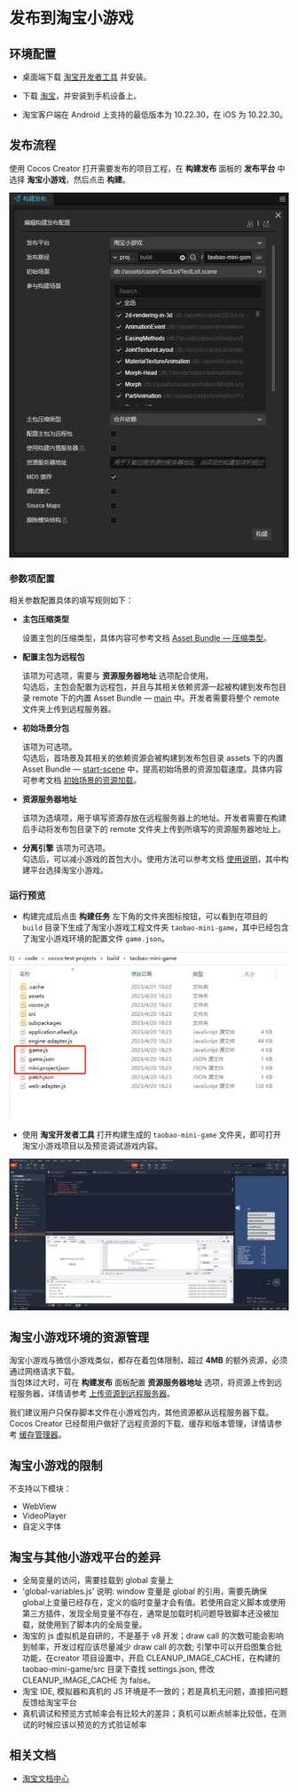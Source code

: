 # 发布到淘宝小游戏

## 环境配置

- 桌面端下载 [淘宝开发者工具](https://developer.taobao.com/?spm=a219a.15212435.0.0.6a14669aEQ2g6k) 并安装。

- 下载 [淘宝](https://market.m.taobao.com/app/fdilab/download-page/main/index.html)，并安装到手机设备上。

- 淘宝客户端在 Android 上支持的最低版本为 10.22.30，在 iOS 为 10.22.30。

## 发布流程

使用 Cocos Creator 打开需要发布的项目工程，在 **构建发布** 面板的 **发布平台** 中选择 **淘宝小游戏**，然后点击 **构建**。

![build option](./publish-taobao-mini-game/build_option.png)

### 参数项配置

相关参数配置具体的填写规则如下：

- **主包压缩类型**

  设置主包的压缩类型，具体内容可参考文档 [Asset Bundle — 压缩类型](../../asset/bundle.md#%E5%8E%8B%E7%BC%A9%E7%B1%BB%E5%9E%8B)。

- **配置主包为远程包**

  该项为可选项，需要与 **资源服务器地址** 选项配合使用。<br>
  勾选后，主包会配置为远程包，并且与其相关依赖资源一起被构建到发布包目录 remote 下的内置 Asset Bundle — [main](../../asset/bundle.md#%E5%86%85%E7%BD%AE-asset-bundle) 中。开发者需要将整个 remote 文件夹上传到远程服务器。

- **初始场景分包**

  该项为可选项。<br>
  勾选后，首场景及其相关的依赖资源会被构建到发布包目录 assets 下的内置 Asset Bundle — [start-scene](../../asset/bundle.md#%E5%86%85%E7%BD%AE-asset-bundle) 中，提高初始场景的资源加载速度。具体内容可参考文档 [初始场景的资源加载](publish-wechatgame.md#%E5%88%9D%E5%A7%8B%E5%9C%BA%E6%99%AF%E7%9A%84%E5%8A%A0%E8%BD%BD%E9%80%9F%E5%BA%A6)。

- **资源服务器地址**

  该项为选填项，用于填写资源存放在远程服务器上的地址。开发者需要在构建后手动将发布包目录下的 remote 文件夹上传到所填写的资源服务器地址上。

- **分离引擎**
  该项为可选项。<br>
  勾选后，可以减小游戏的首包大小。使用方法可以参考文档 [使用说明](wechatgame-plugin.md#%E4%BD%BF%E7%94%A8%E8%AF%B4%E6%98%8E)，其中构建平台选择淘宝小游戏。

### 运行预览

- 构建完成后点击 **构建任务** 左下角的文件夹图标按钮，可以看到在项目的 `build` 目录下生成了淘宝小游戏工程文件夹 `taobao-mini-game`，其中已经包含了淘宝小游戏环境的配置文件 `game.json`。

![build](./publish-taobao-mini-game/build.png)

- 使用 **淘宝开发者工具** 打开构建生成的 `taobao-mini-game` 文件夹，即可打开淘宝小游戏项目以及预览调试游戏内容。

![preview](./publish-taobao-mini-game/preview.png)

## 淘宝小游戏环境的资源管理

淘宝小游戏与微信小游戏类似，都存在着包体限制，超过 **4MB** 的额外资源，必须通过网络请求下载。<br>当包体过大时，可在 **构建发布** 面板配置 **资源服务器地址** 选项，将资源上传到远程服务器，详情请参考 [上传资源到远程服务器](../../asset/cache-manager.md)。

我们建议用户只保存脚本文件在小游戏包内，其他资源都从远程服务器下载。Cocos Creator 已经帮用户做好了远程资源的下载、缓存和版本管理，详情请参考 [缓存管理器](../../asset/cache-manager.md)。

## 淘宝小游戏的限制

不支持以下模块：

- WebView
- VideoPlayer
- 自定义字体

## 淘宝与其他小游戏平台的差异

- 全局变量的访问，需要挂载到 global 变量上 
- 'global-variables.js' 说明: window 变量是 global 的引用，需要先确保 global上变量已经存在，定义的临时变量才会有值。若使用自定义脚本或使用第三方插件，发现全局变量不存在，通常是加载时机问题导致脚本还没被加载，就使用到了脚本内的全局变量。
- 淘宝的 js 虚拟机是自研的，不是基于 v8 开发；draw call 的次数可能会影响到帧率，开发过程应该尽量减少 draw call 的次数; 引擎中可以开启图集合批功能，在creator 项目设置中，开启 CLEANUP_IMAGE_CACHE，在构建的 taobao-mini-game/src 目录下查找 settings.json, 修改 CLEANUP_IMAGE_CACHE 为 false。
- 淘宝 IDE, 模拟器和真机的 JS 环境是不一致的；若是真机无问题，直接把问题反馈给淘宝平台
- 真机调试和预览方式帧率会有比较大的差异；真机可以断点帧率比较低，在测试的时候应该以预览的方式验证帧率

## 相关文档 

- [淘宝文档中心](https://open.taobao.com/v2/doc#/abilityToOpen?docType=1&docId=121213&treeId=804)
